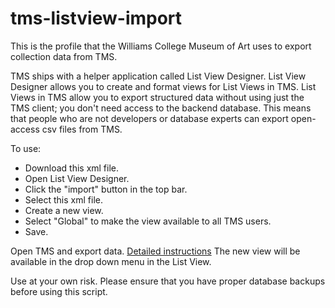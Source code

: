 # tms-listview-import

This is the profile that the Williams College Museum of Art uses to export collection data from TMS.

TMS ships with a helper application called List View Designer. List View Designer allows you to create and format views for List Views in TMS. List Views in TMS allow you to export structured data without using just the TMS client; you don't need access to the backend database. This means that people who are not developers or database experts can export open-access csv files from TMS.

To use: 
- Download this xml file.
- Open List View Designer.
- Click the "import" button in the top bar.
- Select this xml file.
- Create a new view.
- Select "Global" to make the view available to all TMS users.
- Save.

Open TMS and export data. [Detailed instructions](https://medium.com/@caw_/open-data-from-tms-for-all-5c68b5adcad6)
The new view will be available in the drop down menu in the List View.

Use at your own risk. Please ensure that you have proper database backups before using this script. 
